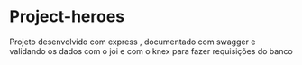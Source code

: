 # Project-heroes
Projeto desenvolvido com express , documentado com swagger e validando os dados com o joi e com o knex para fazer requisições do banco
